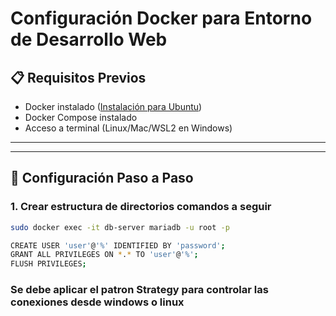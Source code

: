 # **Configuración Docker para Entorno de Desarrollo Web**

## **📋 Requisitos Previos**
- Docker instalado ([Instalación para Ubuntu](https://docs.docker.com/engine/install/ubuntu/))
- Docker Compose instalado
- Acceso a terminal (Linux/Mac/WSL2 en Windows)

---


---

## **🚀 Configuración Paso a Paso**

### **1. Crear estructura de directorios** comandos  a seguir
```bash 
sudo docker exec -it db-server mariadb -u root -p
```
```bash
CREATE USER 'user'@'%' IDENTIFIED BY 'password';
GRANT ALL PRIVILEGES ON *.* TO 'user'@'%';
FLUSH PRIVILEGES;
```
### Se debe aplicar el patron Strategy para controlar las conexiones desde windows o linux